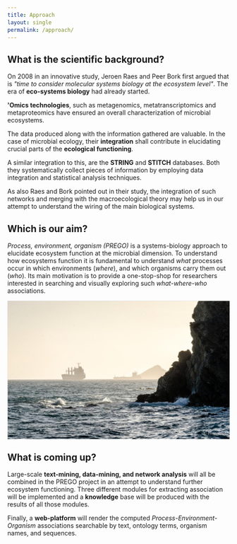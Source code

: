 ```yaml
---
title: Approach
layout: single
permalink: /approach/
---
```


## What is the scientific background?

On 2008 in an innovative study, Jeroen Raes and Peer Bork first argued that is <i>"time to consider molecular systems biology at the ecosystem level"</i>. The era of <b>eco-systems biology</b> had already started.

<b>'Omics technologies</b>, such as metagenomics, metatranscriptomics and metaproteomics have ensured an overall characterization of microbial ecosystems.

The data produced along with the information gathered are valuable. In the case of microbial ecology, their <b>integration</b> shall contribute in elucidating crucial parts of the <b>ecological functioning</b>. 

A similar integration to this, are the <b>STRING</b> and <b>STITCH</b> databases. 
Both they systematically collect pieces of information by employing data integration and statistical analysis techniques. 

As also Raes and Bork pointed out in their study, the integration of such networks and merging with the macroecological theory may help us in our attempt to understand the wiring of the main biological systems.



## Which is our aim?
<i>Process, environment, organism (PREGO)</i> is a systems-biology approach to elucidate ecosystem function at the microbial dimension. 
To understand how ecosystems function it is fundamental to understand <i>what</i> processes occur in which
environments (<i>where</i>), and which organisms carry them out (<i>who</i>).
Its main motivation is to provide a one-stop-shop for researchers interested in searching and visually exploring such 
<i>what-where-who</i> associations.


<p align="left">
  <img src="https://github.com/evangelospafilis/prego_web_site/blob/master/images/kaloi_limenes.png?raw=true" align="center" >
</p>


## What is coming up?

Large-scale <b>text-mining, data-mining, and network analysis</b> will all be combined in the PREGO project in an attempt to understand further ecosystem functioning. Three different modules for extracting association will be implemented and a <b>knowledge</b> base will be produced with the results of all those modules. 
 
Finally,  a <b>web-platform</b> will render the computed <i>Process-Environment-Organism</i> associations searchable by text, ontology terms, organism names, and sequences. 
